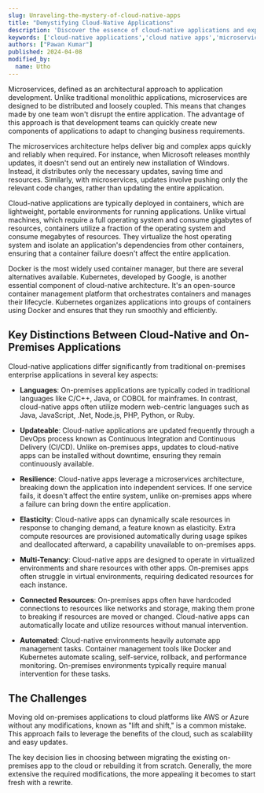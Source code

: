 ```yaml
---
slug: Unraveling-the-mystery-of-cloud-native-apps
title: "Demystifying Cloud-Native Applications"
description: 'Discover the essence of cloud-native applications and explore their distinctions from traditional on-premises software.'
keywords: ['cloud-native applications','cloud native apps','microservices','kubernetes','docker']
authors: ["Pawan Kumar"]
published: 2024-04-08
modified_by:
  name: Utho
---
```

Microservices, defined as an architectural approach to application development. Unlike traditional monolithic applications, microservices are designed to be distributed and loosely coupled. This means that changes made by one team won't disrupt the entire application. The advantage of this approach is that development teams can quickly create new components of applications to adapt to changing business requirements.

The microservices architecture helps deliver big and complex apps quickly and reliably when required. For instance, when Microsoft releases monthly updates, it doesn't send out an entirely new installation of Windows. Instead, it distributes only the necessary updates, saving time and resources. Similarly, with microservices, updates involve pushing only the relevant code changes, rather than updating the entire application.

Cloud-native applications are typically deployed in containers, which are lightweight, portable environments for running applications. Unlike virtual machines, which require a full operating system and consume gigabytes of resources, containers utilize a fraction of the operating system and consume megabytes of resources. They virtualize the host operating system and isolate an application's dependencies from other containers, ensuring that a container failure doesn't affect the entire application.

Docker is the most widely used container manager, but there are several alternatives available. Kubernetes, developed by Google, is another essential component of cloud-native architecture. It's an open-source container management platform that orchestrates containers and manages their lifecycle. Kubernetes organizes applications into groups of containers using Docker and ensures that they run smoothly and efficiently.

## Key Distinctions Between Cloud-Native and On-Premises Applications

Cloud-native applications differ significantly from traditional on-premises enterprise applications in several key aspects:

- **Languages**: On-premises applications are typically coded in traditional languages like C/C++, Java, or COBOL for mainframes. In contrast, cloud-native apps often utilize modern web-centric languages such as Java, JavaScript, .Net, Node.js, PHP, Python, or Ruby.

- **Updateable**: Cloud-native applications are updated frequently through a DevOps process known as Continuous Integration and Continuous Delivery (CI/CD). Unlike on-premises apps, updates to cloud-native apps can be installed without downtime, ensuring they remain continuously available.

- **Resilience**: Cloud-native apps leverage a microservices architecture, breaking down the application into independent services. If one service fails, it doesn't affect the entire system, unlike on-premises apps where a failure can bring down the entire application.

- **Elasticity**: Cloud-native apps can dynamically scale resources in response to changing demand, a feature known as elasticity. Extra compute resources are provisioned automatically during usage spikes and deallocated afterward, a capability unavailable to on-premises apps.

- **Multi-Tenancy**: Cloud-native apps are designed to operate in virtualized environments and share resources with other apps. On-premises apps often struggle in virtual environments, requiring dedicated resources for each instance.

- **Connected Resources**: On-premises apps often have hardcoded connections to resources like networks and storage, making them prone to breaking if resources are moved or changed. Cloud-native apps can automatically locate and utilize resources without manual intervention.

- **Automated**: Cloud-native environments heavily automate app management tasks. Container management tools like Docker and Kubernetes automate scaling, self-service, rollback, and performance monitoring. On-premises environments typically require manual intervention for these tasks.

## The Challenges

Moving old on-premises applications to cloud platforms like AWS or Azure without any modifications, known as "lift and shift," is a common mistake. This approach fails to leverage the benefits of the cloud, such as scalability and easy updates.

The key decision lies in choosing between migrating the existing on-premises app to the cloud or rebuilding it from scratch. Generally, the more extensive the required modifications, the more appealing it becomes to start fresh with a rewrite.
